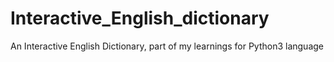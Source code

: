 # Interactive_English_dictionary
An Interactive English Dictionary, part of my learnings for Python3 language
